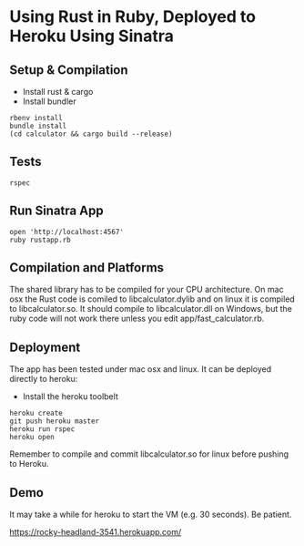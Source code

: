 # Using Rust in Ruby, Deployed to Heroku Using Sinatra

## Setup & Compilation

* Install rust & cargo
* Install bundler

```
rbenv install
bundle install
(cd calculator && cargo build --release)
```

## Tests

```
rspec
```

## Run Sinatra App

```
open 'http://localhost:4567'
ruby rustapp.rb
```

## Compilation and Platforms

The shared library has to be compiled for your CPU architecture. On mac osx the
Rust code is comiled to libcalculator.dylib and on linux it is compiled to
libcalculator.so. It should compile to libcalculator.dll on Windows, but the
ruby code will not work there unless you edit app/fast_calculator.rb.

## Deployment

The app has been tested under mac osx and linux. It can be deployed directly to
heroku:

* Install the heroku toolbelt

```
heroku create
git push heroku master
heroku run rspec
heroku open
```

Remember to compile and commit libcalculator.so for linux before pushing to
Heroku.

## Demo

It may take a while for heroku to start the VM (e.g. 30 seconds). Be patient.

https://rocky-headland-3541.herokuapp.com/

